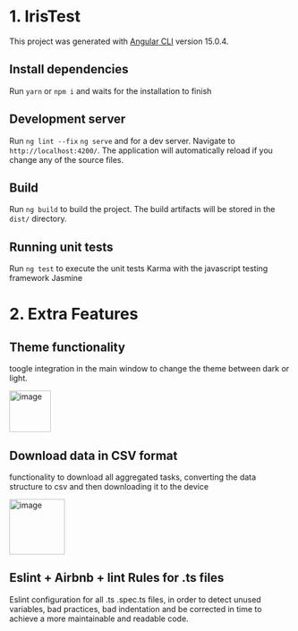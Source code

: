 # 1. IrisTest

This project was generated with [Angular CLI](https://github.com/angular/angular-cli) version 15.0.4.

## Install dependencies
Run `yarn` or `npm i` and waits for the installation to finish

## Development server

Run `ng lint --fix` `ng serve` and  for a dev server. Navigate to `http://localhost:4200/`. The application will automatically reload if you change any of the source files.

## Build

Run `ng build` to build the project. The build artifacts will be stored in the `dist/` directory.

## Running unit tests

Run `ng test` to execute the unit tests Karma with the javascript testing framework Jasmine

# 2. Extra Features

## Theme functionality

toogle integration in the main window to change the theme between dark or light.

<img width="74" alt="image" src="https://user-images.githubusercontent.com/89097798/210148757-409c7742-c017-4af5-b69a-6c31e58c5d96.png">

## Download data in CSV format

functionality to download all aggregated tasks, converting the data structure to csv and then downloading it to the device

<img width="99" alt="image" src="https://user-images.githubusercontent.com/89097798/210148825-a188d30c-a738-4e8b-9323-c6ba2c6d2e9b.png">

## Eslint + Airbnb + lint Rules for .ts files

Eslint configuration for all .ts .spec.ts files, in order to detect unused variables, bad practices, bad indentation and be corrected in time to achieve a more maintainable and readable code.
